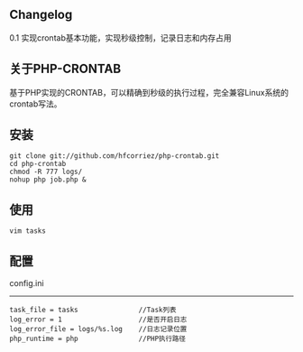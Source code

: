 ## Changelog

0.1 实现crontab基本功能，实现秒级控制，记录日志和内存占用

## 关于PHP-CRONTAB

基于PHP实现的CRONTAB，可以精确到秒级的执行过程，完全兼容Linux系统的crontab写法。

## 安装

    git clone git://github.com/hfcorriez/php-crontab.git   
    cd php-crontab   
    chmod -R 777 logs/   
    nohup php job.php &

## 使用

    vim tasks

## 配置

config.ini
__________   
    task_file = tasks               //Task列表   
    log_error = 1                   //是否开启日志   
    log_error_file = logs/%s.log    //日志记录位置   
    php_runtime = php               //PHP执行路径